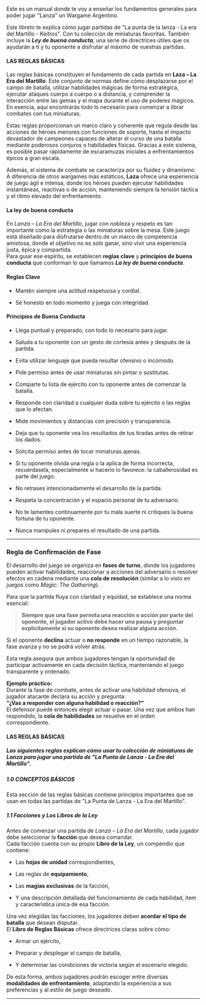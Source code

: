 Este es un manual donde te voy a enseñar los fundamentos generales para poder jugar "Lanza" un Wargame Argentino.

Este libreto te explica cómo jugar partidas de "La punta de la lanza - La era del Martillo - Keitros". Con tu colección de miniaturas favoritas. También incluye la **_Ley de buena conducta_**, una serie de directrices útiles que os ayudarán a ti y tu oponente a disfrutar al máximo de vuestras partidas.


#### **LAS REGLAS BÁSICAS**

Las reglas básicas constituyen el fundamento de cada partida en **Laza – La Era del Martillo**. Este conjunto de normas define cómo desplazarse por el campo de batalla, utilizar habilidades mágicas de forma estratégica, ejecutar ataques cuerpo a cuerpo o a distancia, y comprender la interacción entre las gemas y el mapa durante el uso de poderes mágicos. En esencia, aquí encontrarás todo lo necesario para comenzar a librar combates con tus miniaturas.

Estas reglas proporcionan un marco claro y coherente que regula desde las acciones de héroes menores con funciones de soporte, hasta el impacto devastador de campeones capaces de alterar el curso de una batalla mediante poderosos conjuros o habilidades físicas. Gracias a este sistema, es posible pasar rápidamente de escaramuzas iniciales a enfrentamientos épicos a gran escala.

Además, el sistema de combate se caracteriza por su fluidez y dinamismo. A diferencia de otros wargames más estáticos, **Laza** ofrece una experiencia de juego ágil e intensa, donde los héroes pueden ejecutar habilidades instantáneas, reactivas o de acción, manteniendo siempre la tensión táctica y el ritmo elevado del enfrentamiento.

#### **La ley de buena conducta**

En _Lanza – La Era del Martillo_, jugar con nobleza y respeto es tan importante como la estrategia o las miniaturas sobre la mesa. Este juego está diseñado para disfrutarse dentro de un marco de competencia amistosa, donde el objetivo no es solo ganar, sino vivir una experiencia justa, épica y compartida.  
Para guiar ese espíritu, se establecen **reglas clave** y **principios de buena conducta** que conforman lo que llamamos **_La ley de buena conducta_**.

#### **Reglas Clave**

- Mantén siempre una actitud respetuosa y cordial.
    
- Sé honesto en todo momento y juega con integridad.
    

#### **Principios de Buena Conducta**

- Llega puntual y preparado, con todo lo necesario para jugar.
    
- Saluda a tu oponente con un gesto de cortesía antes y después de la partida.
    
- Evita utilizar lenguaje que pueda resultar ofensivo o incómodo.
    
- Pide permiso antes de usar miniaturas sin pintar o sustitutas.
    
- Comparte tu lista de ejército con tu oponente antes de comenzar la batalla.
    
- Responde con claridad a cualquier duda sobre tu ejército o las reglas que lo afectan.
    
- Mide movimientos y distancias con precisión y transparencia.
    
- Deja que tu oponente vea los resultados de tus tiradas antes de retirar los dados.
    
- Solicita permiso antes de tocar miniaturas ajenas.
    
- Si tu oponente olvida una regla o la aplica de forma incorrecta, recuérdasela, especialmente si hacerlo lo favorece: la caballerosidad es parte del juego.
    
- No retrases intencionadamente el desarrollo de la partida.
    
- Respeta la concentración y el espacio personal de tu adversario.
    
- No te lamentes continuamente por tu mala suerte ni critiques la buena fortuna de tu oponente.
    
- Nunca manipules ni prepares el resultado de una partida.
    

---

### **Regla de Confirmación de Fase**

El desarrollo del juego se organiza en **fases de turno**, donde los jugadores pueden activar habilidades, reaccionar a acciones del adversario o resolver efectos en cadena mediante una **cola de resolución** (similar a lo visto en juegos como _Magic: The Gathering_).

Para que la partida fluya con claridad y equidad, se establece una norma esencial:

> **Siempre que una fase permita una reacción o acción por parte del oponente, el jugador activo debe hacer una pausa y preguntar explícitamente si su oponente desea realizar alguna acción.**

Si el oponente **declina** actuar o **no responde** en un tiempo razonable, la fase avanza y no se podrá volver atrás.

Esta regla asegura que ambos jugadores tengan la oportunidad de participar activamente en cada decisión táctica, manteniendo el juego transparente y ordenado.

**Ejemplo práctico:**  
Durante la fase de combate, antes de activar una habilidad ofensiva, el jugador atacante declara su acción y pregunta:  
**“¿Vas a responder con alguna habilidad o reacción?”**  
El defensor puede entonces elegir actuar o pasar. Una vez que ambos han respondido, la **cola de habilidades** se resuelve en el orden correspondiente.

#### **LAS REGLAS BÁSICAS**
##### Las siguientes reglas explican cómo usar tu colección de miniaturas de Lanza para jugar una partida de "La Punta de Lanza - La Era del Martillo".

##### 1.0 CONCEPTOS BÁSICOS
Esta sección de las reglas básicas contiene principios importantes que se usan en todas las partidas de "La Punta de Lanza - La Era del Martillo".

##### **1.1 Facciones y Los Libros de la Ley**

Antes de comenzar una partida de _Lanza – La Era del Martillo_, cada jugador debe seleccionar la **facción** que desea comandar.  
Cada facción cuenta con su propio **Libro de la Ley**, un compendio que contiene:

- Las **hojas de unidad** correspondientes,
    
- Las reglas de **equipamiento**,
    
- Las **magias exclusivas** de la facción,
    
- Y una descripción detallada del funcionamiento de cada habilidad, ítem y característica única de esa facción.
    

Una vez elegidas las facciones, los jugadores deben **acordar el tipo de batalla** que desean disputar.  
El **Libro de Reglas Básicas** ofrece directrices claras sobre cómo:

- Armar un ejército,
    
- Preparar y desplegar el campo de batalla,
    
- Y determinar las condiciones de victoria según el escenario elegido.
    

De esta forma, ambos jugadores podrán escoger entre diversas **modalidades de enfrentamiento**, adaptando la experiencia a sus preferencias y al estilo de juego deseado.



---

